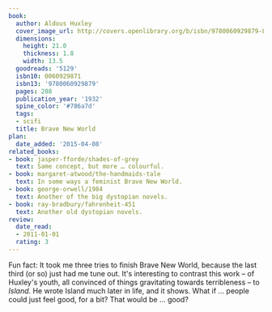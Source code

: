 ```yaml
---
book:
  author: Aldous Huxley
  cover_image_url: http://covers.openlibrary.org/b/isbn/9780060929879-L.jpg
  dimensions:
    height: 21.0
    thickness: 1.8
    width: 13.5
  goodreads: '5129'
  isbn10: 0060929871
  isbn13: '9780060929879'
  pages: 288
  publication_year: '1932'
  spine_color: '#786a7d'
  tags:
  - scifi
  title: Brave New World
plan:
  date_added: '2015-04-08'
related_books:
- book: jasper-fforde/shades-of-grey
  text: Same concept, but more … colourful.
- book: margaret-atwood/the-handmaids-tale
  text: In some ways a feminist Brave New World.
- book: george-orwell/1984
  text: Another of the big dystopian novels.
- book: ray-bradbury/fahrenheit-451
  text: Another old dystopian novels.
review:
  date_read:
  - 2011-01-01
  rating: 3
---
```


Fun fact: It took me three tries to finish Brave New World, because the last third (or so) just had me tune out. It's
interesting to contrast this work – of Huxley's youth, all convinced of things gravitating towards terribleness – to
*Island*. He wrote Island much later in life, and it shows. What if … people could just feel good, for a bit? That would
be … good?
